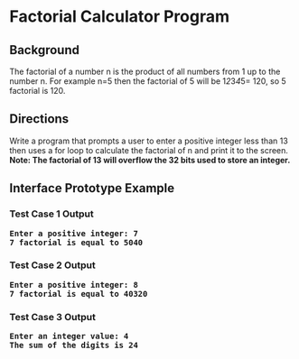 # Factorial Calculator Program

## Background
The factorial of a number n is the product of all numbers from 1 up to the number n.
For example n=5 then the factorial of 5 will be 1*2*3*4*5= 120, so 5 factorial is 120.

## Directions
Write a program that prompts a user to enter a positive integer less than 13 then uses a for loop to calculate the factorial of n and print it to the screen. <b>Note: The factorial of 13 will overflow the 32 bits used to store an integer.</b>

## Interface Prototype Example

### Test Case 1 Output
<pre><b>Enter a positive integer: 7
7 factorial is equal to 5040</b></pre>
### Test Case 2 Output
<pre><b>Enter a positive integer: 8
7 factorial is equal to 40320</b></pre>
### Test Case 3 Output
<pre><b>Enter an integer value: 4
The sum of the digits is 24</b></pre>




